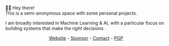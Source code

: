 🙋‍♂️ Hey there!  
This is a semi-anonymous space with some personal projects.  

I am broadly interested in Machine Learning & AI, with a particular focus on building systems that make the *right* decisions. 

<p align=center><a href="https://whitenoise.dev">Website</a> - <a href="https://whitenoise.dev/sponsor">Sponsor</a> - <a href="https://whitenoise.dev/contact">Contact</a> - <a href="https://whitenoise.dev/wnd.asc">PGP</a></p>
